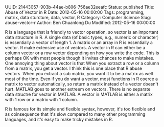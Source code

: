 UUID: 21443057-903b-44ae-b806-756ae32eeafc
Status: published
Title: Abuse of Vector in R
Date: 2012-05-16 00:00:00
Tags: programming, matrix, data sturcture, data, vector, R
Category: Computer Science
Slug: abuse-vector-r
Author: Ben Chuanlong Du
Modified: 2012-05-16 00:00:00

R is a language that is friendly to vector operation, 
so vector is an important data structure in R. 
A single data (of basic types, e.g., numeric or character) is essentially a
vector of length 1. A matrix or an array in R is essentially a vector. 
R make extensive use of vectors. A vector in R can either be a column vector or
a row vector depending on how you write the code. This is perhaps OK with most
people though it invites chances to make mistakes. One annoying thing about
vector is that When you extract a row or a column from a
matrix, you get a vector. 
I think this is one place that R abuse vectors. When you extract a sub matrix,
you want it to be a matrix as well most of the time. Even if you do want a
vector, most functions in R coerce a matrix to vector automatically, so return a
matrix instead of a vector doesn't hurt. MATLAB goes to another
extreem on vectors. There is no separate data structre for vector in MATLAB. 
A vector in MATLAB is either a matrix with 1 row or a matrix with 1 column. 

R is famous for its simple and flexible syntax, however, it's too
flexible and as coinsequence that it's slow compared to many other programming 
languages, and it's easy to make tricky mistakes in R. 
